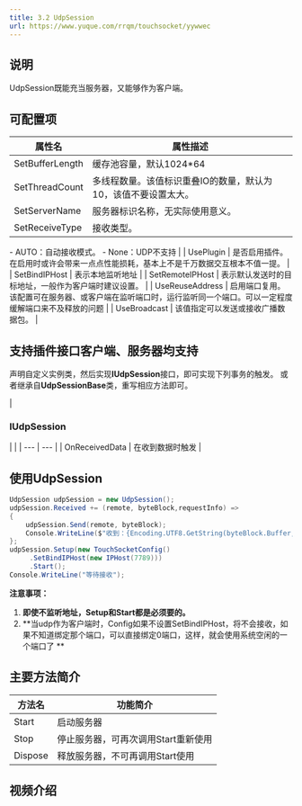 ```yaml
---
title: 3.2 UdpSession
url: https://www.yuque.com/rrqm/touchsocket/yywwec
---
```


<a name="jyzSl"></a>

## 说明

UdpSession既能充当服务器，又能够作为客户端。

<a name="cmsde"></a>

## 可配置项

| **属性名** | **属性描述** |
| --- | --- |
| SetBufferLength | 缓存池容量，默认1024*64 |
| SetThreadCount | 多线程数量。该值标识重叠IO的数量，默认为10，该值不要设置太大。 |
| SetServerName | 服务器标识名称，无实际使用意义。 |
| SetReceiveType | 接收类型。
\- AUTO：自动接收模式。
\- None：UDP不支持
&#x20;|
| UsePlugin | 是否启用插件。在启用时或许会带来一点点性能损耗，基本上不是千万数据交互根本不值一提。 |
| SetBindIPHost | 表示本地监听地址 |
| SetRemoteIPHost | 表示默认发送时的目标地址，一般作为客户端时建议设置。 |
| UseReuseAddress | 启用端口复用。该配置可在服务器、或客户端在监听端口时，运行监听同一个端口。可以一定程度缓解端口来不及释放的问题 |
| UseBroadcast |  该值指定可以发送或接收广播数据包。 |

<a name="mMhq1"></a>

## 支持插件接口客户端、服务器均支持

声明自定义实例类，然后实现**IUdpSession**接口，即可实现下列事务的触发。
或者继承自**UdpSessionBase**类，重写相应方法即可。

| <a name="m6yWq"></a>

### IUdpSession

|  |
| --- | --- |
| OnReceivedData | 在收到数据时触发 |

<a name="LAsiE"></a>

## 使用UdpSession

```csharp
UdpSession udpSession = new UdpSession();
udpSession.Received += (remote, byteBlock,requestInfo) =>
{
    udpSession.Send(remote, byteBlock);
    Console.WriteLine($"收到：{Encoding.UTF8.GetString(byteBlock.Buffer, 0, byteBlock.Len)}");
};
udpSession.Setup(new TouchSocketConfig()
     .SetBindIPHost(new IPHost(7789)))
     .Start();
Console.WriteLine("等待接收");

```

**注意事项：**

1. **即使不监听地址，Setup和Start都是必须要的。**
2. **当udp作为客户端时，Config如果不设置SetBindIPHost，将不会接收，如果不知道绑定那个端口，可以直接绑定0端口，这样，就会使用系统空闲的一个端口了  ** <a name="e65Q5"></a>

## 主要方法简介

| **方法名** | **功能简介** |
| --- | --- |
| Start | 启动服务器 |
| Stop | 停止服务器，可再次调用Start重新使用 |
| Dispose | 释放服务器，不可再调用Start使用 |

<a name="kagU6"></a>

## 视频介绍
